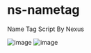 # ns-nametag
Name Tag Script By Nexus

![image](https://github.com/user-attachments/assets/01fbf6e8-ba06-46e3-b650-cbe9d0430fcc)
![image](https://github.com/user-attachments/assets/1f729cbe-8c9f-48c6-b264-681243b156e6)
